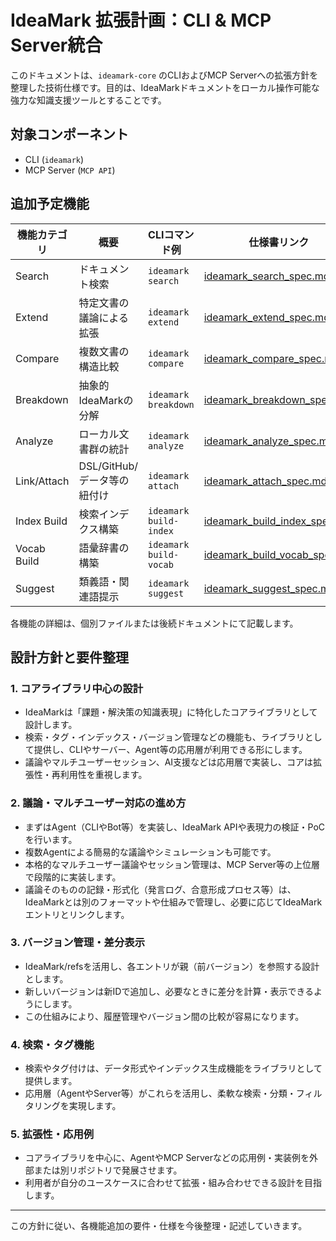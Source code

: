 # IdeaMark 拡張計画：CLI & MCP Server統合

このドキュメントは、`ideamark-core` のCLIおよびMCP Serverへの拡張方針を整理した技術仕様です。目的は、IdeaMarkドキュメントをローカル操作可能な強力な知識支援ツールとすることです。

## 対象コンポーネント
- CLI (`ideamark`)
- MCP Server (`MCP API`)

## 追加予定機能

| 機能カテゴリ    | 概要                           | CLIコマンド例            | 仕様書リンク                                                                 |
|-----------------|--------------------------------|--------------------------|-------------------------------------------------------------------------------|
| Search          | ドキュメント検索               | `ideamark search`        | [ideamark_search_spec.md](./ideamark_search_spec.md)                         |
| Extend          | 特定文書の議論による拡張       | `ideamark extend`        | [ideamark_extend_spec.md](./ideamark_extend_spec.md)                         |
| Compare         | 複数文書の構造比較             | `ideamark compare`       | [ideamark_compare_spec.md](./ideamark_compare_spec.md)                       |
| Breakdown       | 抽象的IdeaMarkの分解           | `ideamark breakdown`     | [ideamark_breakdown_spec.md](./ideamark_breakdown_spec.md)                   |
| Analyze         | ローカル文書群の統計           | `ideamark analyze`       | [ideamark_analyze_spec.md](./ideamark_analyze_spec.md)                       |
| Link/Attach     | DSL/GitHub/データ等の紐付け     | `ideamark attach`        | [ideamark_attach_spec.md](./ideamark_attach_spec.md)                         |
| Index Build     | 検索インデクス構築             | `ideamark build-index`   | [ideamark_build_index_spec.md](./ideamark_build_index_spec.md)               |
| Vocab Build     | 語彙辞書の構築                 | `ideamark build-vocab`   | [ideamark_build_vocab_spec.md](./ideamark_build_vocab_spec.md)               |
| Suggest         | 類義語・関連語提示             | `ideamark suggest`       | [ideamark_suggest_spec.md](./ideamark_suggest_spec.md)                       |

各機能の詳細は、個別ファイルまたは後続ドキュメントにて記載します。

## 設計方針と要件整理

### 1. コアライブラリ中心の設計
- IdeaMarkは「課題・解決策の知識表現」に特化したコアライブラリとして設計します。
- 検索・タグ・インデックス・バージョン管理などの機能も、ライブラリとして提供し、CLIやサーバー、Agent等の応用層が利用できる形にします。
- 議論やマルチユーザーセッション、AI支援などは応用層で実装し、コアは拡張性・再利用性を重視します。

### 2. 議論・マルチユーザー対応の進め方
- まずはAgent（CLIやBot等）を実装し、IdeaMark APIや表現力の検証・PoCを行います。
- 複数Agentによる簡易的な議論やシミュレーションも可能です。
- 本格的なマルチユーザー議論やセッション管理は、MCP Server等の上位層で段階的に実装します。
- 議論そのものの記録・形式化（発言ログ、合意形成プロセス等）は、IdeaMarkとは別のフォーマットや仕組みで管理し、必要に応じてIdeaMarkエントリとリンクします。

### 3. バージョン管理・差分表示
- IdeaMark/refsを活用し、各エントリが親（前バージョン）を参照する設計とします。
- 新しいバージョンは新IDで追加し、必要なときに差分を計算・表示できるようにします。
- この仕組みにより、履歴管理やバージョン間の比較が容易になります。

### 4. 検索・タグ機能
- 検索やタグ付けは、データ形式やインデックス生成機能をライブラリとして提供します。
- 応用層（AgentやServer等）がこれらを活用し、柔軟な検索・分類・フィルタリングを実現します。

### 5. 拡張性・応用例
- コアライブラリを中心に、AgentやMCP Serverなどの応用例・実装例を外部または別リポジトリで発展させます。
- 利用者が自分のユースケースに合わせて拡張・組み合わせできる設計を目指します。

---

この方針に従い、各機能追加の要件・仕様を今後整理・記述していきます。
